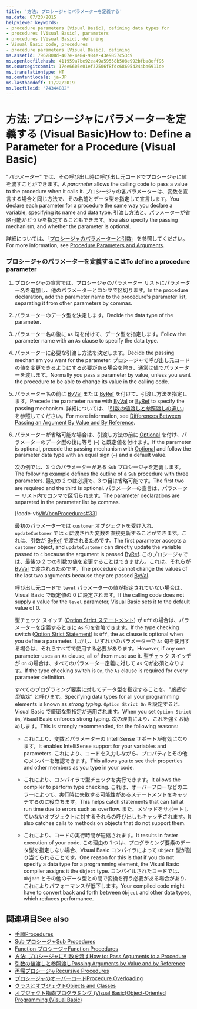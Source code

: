 ```yaml
---
title: '方法: プロシージャにパラメーターを定義する'
ms.date: 07/20/2015
helpviewer_keywords:
- procedure parameters [Visual Basic], defining data types for
- procedures [Visual Basic], parameters
- procedures [Visual Basic], defining
- Visual Basic code, procedures
- procedure parameters [Visual Basic], defining
ms.assetid: 7962808d-407e-4e84-984e-43e9857c53c9
ms.openlocfilehash: 411959a7be92ea49a59558b508e992bfba8eff95
ms.sourcegitcommit: 17ee6605e01ef32506f8fdc686954244ba6911de
ms.translationtype: HT
ms.contentlocale: ja-JP
ms.lasthandoff: 11/22/2019
ms.locfileid: "74344882"
---
```

# <a name="how-to-define-a-parameter-for-a-procedure-visual-basic"></a><span data-ttu-id="ea0f4-102">方法: プロシージャにパラメーターを定義する (Visual Basic)</span><span class="sxs-lookup"><span data-stu-id="ea0f4-102">How to: Define a Parameter for a Procedure (Visual Basic)</span></span>
<span data-ttu-id="ea0f4-103">"*パラメーター*" では、その呼び出し時に呼び出し元コードでプロシージャに値を渡すことができます。</span><span class="sxs-lookup"><span data-stu-id="ea0f4-103">A *parameter* allows the calling code to pass a value to the procedure when it calls it.</span></span> <span data-ttu-id="ea0f4-104">プロシージャの各パラメーターは、変数を宣言する場合と同じ方法で、その名前とデータ型を指定して宣言します。</span><span class="sxs-lookup"><span data-stu-id="ea0f4-104">You declare each parameter for a procedure the same way you declare a variable, specifying its name and data type.</span></span> <span data-ttu-id="ea0f4-105">引渡し方法と、パラメーターが省略可能かどうかを指定することもできます。</span><span class="sxs-lookup"><span data-stu-id="ea0f4-105">You also specify the passing mechanism, and whether the parameter is optional.</span></span>  
  
 <span data-ttu-id="ea0f4-106">詳細については、「[プロシージャのパラメーターと引数](./procedure-parameters-and-arguments.md)」を参照してください。</span><span class="sxs-lookup"><span data-stu-id="ea0f4-106">For more information, see [Procedure Parameters and Arguments](./procedure-parameters-and-arguments.md).</span></span>  
  
### <a name="to-define-a-procedure-parameter"></a><span data-ttu-id="ea0f4-107">プロシージャのパラメーターを定義するには</span><span class="sxs-lookup"><span data-stu-id="ea0f4-107">To define a procedure parameter</span></span>  
  
1. <span data-ttu-id="ea0f4-108">プロシージャの宣言では、プロシージャのパラメーター リストにパラメーター名を追加し、他のパラメーターとコンマで区切ります。</span><span class="sxs-lookup"><span data-stu-id="ea0f4-108">In the procedure declaration, add the parameter name to the procedure's parameter list, separating it from other parameters by commas.</span></span>  
  
2. <span data-ttu-id="ea0f4-109">パラメーターのデータ型を決定します。</span><span class="sxs-lookup"><span data-stu-id="ea0f4-109">Decide the data type of the parameter.</span></span>  
  
3. <span data-ttu-id="ea0f4-110">パラメーター名の後に `As` 句を付けて、データ型を指定します。</span><span class="sxs-lookup"><span data-stu-id="ea0f4-110">Follow the parameter name with an `As` clause to specify the data type.</span></span>  
  
4. <span data-ttu-id="ea0f4-111">パラメーターに必要な引渡し方法を決定します。</span><span class="sxs-lookup"><span data-stu-id="ea0f4-111">Decide the passing mechanism you want for the parameter.</span></span> <span data-ttu-id="ea0f4-112">プロシージャで呼び出し元コードの値を変更できるようにする必要がある場合を除き、通常は値でパラメーターを渡します。</span><span class="sxs-lookup"><span data-stu-id="ea0f4-112">Normally you pass a parameter by value, unless you want the procedure to be able to change its value in the calling code.</span></span>  
  
5. <span data-ttu-id="ea0f4-113">パラメーター名の前に [ByVal](../../../../visual-basic/language-reference/modifiers/byval.md) または [ByRef](../../../../visual-basic/language-reference/modifiers/byref.md) を付けて、引渡し方法を指定します。</span><span class="sxs-lookup"><span data-stu-id="ea0f4-113">Precede the parameter name with [ByVal](../../../../visual-basic/language-reference/modifiers/byval.md) or [ByRef](../../../../visual-basic/language-reference/modifiers/byref.md) to specify the passing mechanism.</span></span> <span data-ttu-id="ea0f4-114">詳細については、「[引数の値渡しと参照渡しの違い](./differences-between-passing-an-argument-by-value-and-by-reference.md)」を参照してください。</span><span class="sxs-lookup"><span data-stu-id="ea0f4-114">For more information, see [Differences Between Passing an Argument By Value and By Reference](./differences-between-passing-an-argument-by-value-and-by-reference.md).</span></span>  
  
6. <span data-ttu-id="ea0f4-115">パラメーターが省略可能な場合は、引渡し方法の前に [Optional](../../../../visual-basic/language-reference/modifiers/optional.md) を付け、パラメーターのデータ型の後に等号 (`=`) と既定値を付けます。</span><span class="sxs-lookup"><span data-stu-id="ea0f4-115">If the parameter is optional, precede the passing mechanism with [Optional](../../../../visual-basic/language-reference/modifiers/optional.md) and follow the parameter data type with an equal sign (`=`) and a default value.</span></span>  
  
     <span data-ttu-id="ea0f4-116">次の例では、3 つのパラメーターがある `Sub` プロシージャを定義します。</span><span class="sxs-lookup"><span data-stu-id="ea0f4-116">The following example defines the outline of a `Sub` procedure with three parameters.</span></span> <span data-ttu-id="ea0f4-117">最初の 2 つは必須で、3 つ目は省略可能です。</span><span class="sxs-lookup"><span data-stu-id="ea0f4-117">The first two are required and the third is optional.</span></span> <span data-ttu-id="ea0f4-118">パラメーターの宣言は、パラメーター リスト内でコンマで区切られます。</span><span class="sxs-lookup"><span data-stu-id="ea0f4-118">The parameter declarations are separated in the parameter list by commas.</span></span>  
  
     [!code-vb[VbVbcnProcedures#33](~/samples/snippets/visualbasic/VS_Snippets_VBCSharp/VbVbcnProcedures/VB/Class1.vb#33)]  
  
     <span data-ttu-id="ea0f4-119">最初のパラメーターでは `customer` オブジェクトを受け入れ、`updateCustomer` では `c` に渡された変数を直接更新することができます。これは、引数が [ByRef](../../../../visual-basic/language-reference/modifiers/byref.md) で渡されるためです。</span><span class="sxs-lookup"><span data-stu-id="ea0f4-119">The first parameter accepts a `customer` object, and `updateCustomer` can directly update the variable passed to `c` because the argument is passed [ByRef](../../../../visual-basic/language-reference/modifiers/byref.md).</span></span> <span data-ttu-id="ea0f4-120">このプロシージャでは、最後の 2 つの引数の値を変更することはできません。これは、それらが [ByVal](../../../../visual-basic/language-reference/modifiers/byval.md) で渡されるためです。</span><span class="sxs-lookup"><span data-stu-id="ea0f4-120">The procedure cannot change the values of the last two arguments because they are passed [ByVal](../../../../visual-basic/language-reference/modifiers/byval.md).</span></span>  
  
     <span data-ttu-id="ea0f4-121">呼び出し元コードで `level` パラメーターの値が指定されていない場合は、Visual Basic で既定値の 0 に設定されます。</span><span class="sxs-lookup"><span data-stu-id="ea0f4-121">If the calling code does not supply a value for the `level` parameter, Visual Basic sets it to the default value of 0.</span></span>  
  
     <span data-ttu-id="ea0f4-122">型チェック スイッチ ([Option Strict ステートメント](../../../../visual-basic/language-reference/statements/option-strict-statement.md)) が `Off` の場合は、パラメーターを定義するときに `As` 句を省略できます。</span><span class="sxs-lookup"><span data-stu-id="ea0f4-122">If the type checking switch ([Option Strict Statement](../../../../visual-basic/language-reference/statements/option-strict-statement.md)) is `Off`, the `As` clause is optional when you define a parameter.</span></span> <span data-ttu-id="ea0f4-123">しかし、いずれかのパラメーターで `As` 句を使用する場合は、それらすべてで使用する必要があります。</span><span class="sxs-lookup"><span data-stu-id="ea0f4-123">However, if any one parameter uses an `As` clause, all of them must use it.</span></span> <span data-ttu-id="ea0f4-124">型チェック スイッチが `On` の場合は、すべてのパラメーター定義に対して `As` 句が必須となります。</span><span class="sxs-lookup"><span data-stu-id="ea0f4-124">If the type checking switch is `On`, the `As` clause is required for every parameter definition.</span></span>  
  
     <span data-ttu-id="ea0f4-125">すべてのプログラミング要素に対してデータ型を指定することを、"*厳密な型指定*" と呼びます。</span><span class="sxs-lookup"><span data-stu-id="ea0f4-125">Specifying data types for all your programming elements is known as *strong typing*.</span></span> <span data-ttu-id="ea0f4-126">`Option Strict On` を設定すると、Visual Basic で厳密な型指定が適用されます。</span><span class="sxs-lookup"><span data-stu-id="ea0f4-126">When you set `Option Strict On`, Visual Basic enforces strong typing.</span></span> <span data-ttu-id="ea0f4-127">次の理由により、これを強くお勧めします。</span><span class="sxs-lookup"><span data-stu-id="ea0f4-127">This is strongly recommended, for the following reasons:</span></span>  
  
    - <span data-ttu-id="ea0f4-128">これにより、変数とパラメーターの IntelliSense サポートが有効になります。</span><span class="sxs-lookup"><span data-stu-id="ea0f4-128">It enables IntelliSense support for your variables and parameters.</span></span> <span data-ttu-id="ea0f4-129">これにより、コードを入力しながら、プロパティとその他のメンバーを確認できます。</span><span class="sxs-lookup"><span data-stu-id="ea0f4-129">This allows you to see their properties and other members as you type in your code.</span></span>  
  
    - <span data-ttu-id="ea0f4-130">これにより、コンパイラで型チェックを実行できます。</span><span class="sxs-lookup"><span data-stu-id="ea0f4-130">It allows the compiler to perform type checking.</span></span> <span data-ttu-id="ea0f4-131">これは、オーバーフローなどのエラーによって、実行時に失敗する可能性があるステートメントをキャッチするのに役立ちます。</span><span class="sxs-lookup"><span data-stu-id="ea0f4-131">This helps catch statements that can fail at run time due to errors such as overflow.</span></span> <span data-ttu-id="ea0f4-132">また、メソッドをサポートしていないオブジェクトに対するそれらの呼び出しもキャッチされます。</span><span class="sxs-lookup"><span data-stu-id="ea0f4-132">It also catches calls to methods on objects that do not support them.</span></span>  
  
    - <span data-ttu-id="ea0f4-133">これにより、コードの実行時間が短縮されます。</span><span class="sxs-lookup"><span data-stu-id="ea0f4-133">It results in faster execution of your code.</span></span> <span data-ttu-id="ea0f4-134">この理由の 1 つは、プログラミング要素のデータ型を指定しない場合、Visual Basic コンパイラによって `Object` 型が割り当てられることです。</span><span class="sxs-lookup"><span data-stu-id="ea0f4-134">One reason for this is that if you do not specify a data type for a programming element, the Visual Basic compiler assigns it the `Object` type.</span></span> <span data-ttu-id="ea0f4-135">コンパイルされたコードでは、`Object` とその他のデータ型との間で変換を行う必要がある場合があり、これによりパフォーマンスが低下します。</span><span class="sxs-lookup"><span data-stu-id="ea0f4-135">Your compiled code might have to convert back and forth between `Object` and other data types, which reduces performance.</span></span>  
  
## <a name="see-also"></a><span data-ttu-id="ea0f4-136">関連項目</span><span class="sxs-lookup"><span data-stu-id="ea0f4-136">See also</span></span>

- [<span data-ttu-id="ea0f4-137">手順</span><span class="sxs-lookup"><span data-stu-id="ea0f4-137">Procedures</span></span>](./index.md)
- [<span data-ttu-id="ea0f4-138">Sub プロシージャ</span><span class="sxs-lookup"><span data-stu-id="ea0f4-138">Sub Procedures</span></span>](./sub-procedures.md)
- [<span data-ttu-id="ea0f4-139">Function プロシージャ</span><span class="sxs-lookup"><span data-stu-id="ea0f4-139">Function Procedures</span></span>](./function-procedures.md)
- [<span data-ttu-id="ea0f4-140">方法: プロシージャに引数を渡す</span><span class="sxs-lookup"><span data-stu-id="ea0f4-140">How to: Pass Arguments to a Procedure</span></span>](./how-to-pass-arguments-to-a-procedure.md)
- [<span data-ttu-id="ea0f4-141">引数の値渡しと参照渡し</span><span class="sxs-lookup"><span data-stu-id="ea0f4-141">Passing Arguments by Value and by Reference</span></span>](./passing-arguments-by-value-and-by-reference.md)
- [<span data-ttu-id="ea0f4-142">再帰プロシージャ</span><span class="sxs-lookup"><span data-stu-id="ea0f4-142">Recursive Procedures</span></span>](./recursive-procedures.md)
- [<span data-ttu-id="ea0f4-143">プロシージャのオーバーロード</span><span class="sxs-lookup"><span data-stu-id="ea0f4-143">Procedure Overloading</span></span>](./procedure-overloading.md)
- [<span data-ttu-id="ea0f4-144">クラスとオブジェクト</span><span class="sxs-lookup"><span data-stu-id="ea0f4-144">Objects and Classes</span></span>](../../../../visual-basic/programming-guide/language-features/objects-and-classes/index.md)
- [<span data-ttu-id="ea0f4-145">オブジェクト指向プログラミング (Visual Basic)</span><span class="sxs-lookup"><span data-stu-id="ea0f4-145">Object-Oriented Programming (Visual Basic)</span></span>](../../concepts/object-oriented-programming.md)
